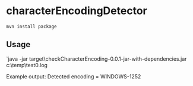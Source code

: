 # characterEncodingDetector

`mvn install package`

## Usage
`java -jar target\checkCharacterEncoding-0.0.1-jar-with-dependencies.jar c:\temp\test0.log

Example output:
Detected encoding = WINDOWS-1252
